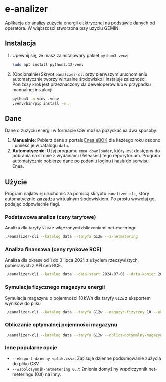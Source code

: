 # e-analizer

Aplikacja do analizy zużycia energii elektrycznej na podstawie danych od operatora.
W większości stworzona przy użyciu GEMINI

## Instalacja

1.  Upewnij się, że masz zainstalowany pakiet `python3-venv`:
    ```bash
    sudo apt install python3.12-venv
    ```
2.  (Opcjonalnie) Skrypt `eanalizer-cli` przy pierwszym uruchomieniu automatycznie tworzy wirtualne środowisko i instaluje zależności. Poniższy krok jest przeznaczony dla deweloperów lub w przypadku manualnej instalacji:
    ```bash
    python3 -m venv .venv
    .venv/bin/pip install -e .
    ```

## Dane

Dane o zużyciu energii w formacie CSV można pozyskać na dwa sposoby:

1.  **Manualnie**: Pobierz dane z portalu [Enea eBOK](https://ebok.enea.pl/meter/summaryBalancingChart) dla każdego roku osobno i umieść je w katalogu `data`.
2.  **Automatycznie**: Użyj programu `enea_downloader`, który jest dostępny do pobrania na stronie z wydaniami (Releases) tego repozytorium. Program automatycznie pobierze dane po podaniu loginu i hasła do serwisu Enea.

## Użycie

Program najłatwiej uruchomić za pomocą skryptu `eanalizer-cli`, który automatycznie zarządza wirtualnym środowiskiem. Po prostu wywołaj go, podając odpowiednie flagi.

### Podstawowa analiza (ceny taryfowe)
Analiza dla taryfy `G12w` z włączonymi obliczeniami net-meteringu.
```bash
./eanalizer-cli --katalog data --taryfa G12w --z-netmetering
```

### Analiza finansowa (ceny rynkowe RCE)
Analiza dla okresu od 1 do 3 lipca 2024 z użyciem rzeczywistych, pobieranych z API cen RCE.
```bash
./eanalizer-cli --katalog data --data-start 2024-07-01 --data-koniec 2024-07-03 --z-cenami-rce
```

### Symulacja fizycznego magazynu energii
Symulacja magazynu o pojemności 10 kWh dla taryfy `G12w` z eksportem wyników do pliku.
```bash
./eanalizer-cli --katalog data --taryfa G12w --magazyn-fizyczny 10 --eksport-symulacji symulacja.csv
```

### Obliczanie optymalnej pojemności magazynu
```bash
./eanalizer-cli --katalog data --taryfa G12w --oblicz-optymalny-magazyn
```

### Inne popularne opcje

*   `--eksport-dzienny <plik.csv>`: Zapisuje dzienne podsumowanie zużycia do pliku CSV.
*   `--wspolczynnik-netmetering 0.7`: Zmienia domyślny współczynnik net-meteringu (0.8) na inny.
